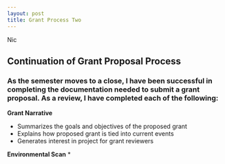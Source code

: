 ```yaml
---
layout: post
title: Grant Process Two
---
```

Nic

## Continuation of Grant Proposal Process

### As the semester moves to a close, I have been successful in completing the documentation needed to submit a grant proposal. As a review, I have completed each of the following:

**Grant Narrative**
* Summarizes the goals and objectives of the proposed grant
* Explains how proposed grant is tied into current events
* Generates interest in project for grant reviewers

**Environmental Scan**
* 
